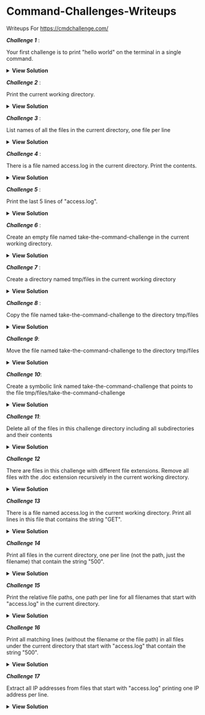 # Command-Challenges-Writeups
Writeups For https://cmdchallenge.com/ 

***Challenge 1*** :

Your first challenge is to print "hello world" on the terminal in a single command.

<details>
  <summary> <b>View Solution </b></summary>
  
```echo "hello world```
</details>

***Challenge 2*** :

Print the current working directory.
<details>
  <summary> <b>View Solution </b></summary>
  
```pwd```
</details>

***Challenge 3*** :

List names of all the files in the current directory, one file per line 
<details>
  <summary> <b>View Solution </b></summary>
  
```ls```
</details>

***Challenge 4*** :

There is a file named access.log in the current directory. Print the contents.
<details>
  <summary> <b>View Solution </b></summary>
  
 ```cat access.log```
 </details>
 
 ***Challenge 5*** :
 
 Print the last 5 lines of "access.log".
<details>
  <summary> <b>View Solution </b></summary>
  
``` cat access.log | tail -n 5 ```
</details>

 ***Challenge 6*** :
 
 Create an empty file named take-the-command-challenge in the current working directory.
<details>
  <summary> <b>View Solution </b></summary>
  
```> take-the-command-challenge```
</details>

 ***Challenge 7*** :
 
 Create a directory named tmp/files in the current working directory

<details>
  <summary> <b>View Solution </b></summary>
  
```mkdir -p tmp/files```
</details>
 
 ***Challenge 8*** :
 
 Copy the file named take-the-command-challenge to the directory tmp/files

<details>
  <summary> <b>View Solution </b></summary>
  
```cp take-the-command-challenge  tmp/files```
</details>

***Challenge 9***: 

Move the file named take-the-command-challenge to the directory tmp/files

<details>
  <summary> <b>View Solution </b></summary>
  
```mv take-the-command-challenge  tmp/files```
</details>

***Challenge 10***: 

Create a symbolic link named take-the-command-challenge that points to the file tmp/files/take-the-command-challenge

<details>
  <summary> <b>View Solution </b></summary>
  
```ln -s tmp/files/take-the-command-challenge take-the-command-challenge ```
</details>

***Challenge 11***:

Delete all of the files in this challenge directory including all subdirectories and their contents

<details>
  <summary> <b>View Solution </b></summary>
  
```rm -rf .* ./*```
</details>

***Challenge 12***

There are files in this challenge with different file extensions. Remove all files with the .doc extension recursively in the current working directory.

<details>
  <summary> <b>View Solution </b></summary>
  
```rm -f **/*.doc```
</details>

***Challenge 13***

There is a file named access.log in the current working directory. Print all lines in this file that contains the string "GET".

<details>
  <summary> <b>View Solution </b></summary>
  
```cat access.log | grep -i "GET"```
</details>

***Challenge 14***

Print all files in the current directory, one per line (not the path, just the filename) that contain the string "500".

<details>
  <summary> <b>View Solution </b></summary>
  
```grep -Rli "500"```
</details>

***Challenge 15***

Print the relative file paths, one path per line for all filenames that start with "access.log" in the current directory.

<details>
  <summary> <b>View Solution </b></summary>
  
```ls -r```
</details>

***Challenge 16***

Print all matching lines (without the filename or the file path) in all files under the current directory that start with "access.log" that contain the string "500".

<details>
  <summary> <b>View Solution </b></summary>
  
```find ./ -type f -name access.* -exec grep -i "500" "{}" ";"```
</details>

***Challenge 17***

Extract all IP addresses from files that start with "access.log" printing one IP address per line.

<details>
  <summary> <b>View Solution </b></summary>
  
``````
</details>







